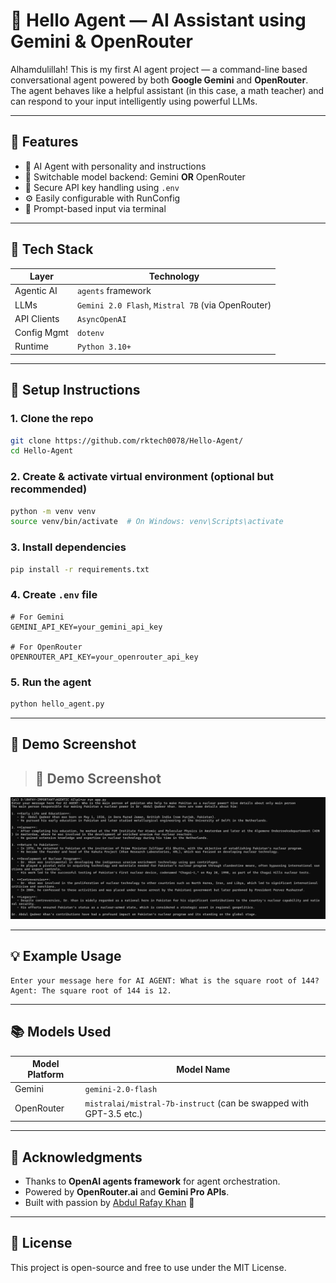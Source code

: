 # 🤖 Hello Agent — AI Assistant using Gemini & OpenRouter

Alhamdulillah! This is my first AI agent project — a command-line based conversational agent powered by both **Google Gemini** and **OpenRouter**. The agent behaves like a helpful assistant (in this case, a math teacher) and can respond to your input intelligently using powerful LLMs.

---

## 🚀 Features

* 🧐 AI Agent with personality and instructions
* 🔀 Switchable model backend: Gemini **OR** OpenRouter
* 📅 Secure API key handling using `.env`
* ⚙️ Easily configurable with RunConfig
* 🧪 Prompt-based input via terminal

---

## 🤩 Tech Stack

| Layer       | Technology                                        |
| ----------- | ------------------------------------------------- |
| Agentic AI  | `agents` framework                                |
| LLMs        | `Gemini 2.0 Flash`, `Mistral 7B` (via OpenRouter) |
| API Clients | `AsyncOpenAI`                                     |
| Config Mgmt | `dotenv`                                          |
| Runtime     | `Python 3.10+`                                    |

---

## 🔧 Setup Instructions

### 1. Clone the repo

```bash
git clone https://github.com/rktech0078/Hello-Agent/
cd Hello-Agent
```

### 2. Create & activate virtual environment (optional but recommended)

```bash
python -m venv venv
source venv/bin/activate  # On Windows: venv\Scripts\activate
```

### 3. Install dependencies

```bash
pip install -r requirements.txt
```

### 4. Create `.env` file

```env
# For Gemini
GEMINI_API_KEY=your_gemini_api_key

# For OpenRouter
OPENROUTER_API_KEY=your_openrouter_api_key
```

### 5. Run the agent

```bash
python hello_agent.py
```

---

## 📸 Demo Screenshot

> ## 📸 Demo Screenshot

![Agent Demo](pic-1.png)


---

## 💡 Example Usage

```text
Enter your message here for AI AGENT: What is the square root of 144?
Agent: The square root of 144 is 12.
```

---

## 📚 Models Used

| Model Platform | Model Name                                                         |
| -------------- | ------------------------------------------------------------------ |
| Gemini         | `gemini-2.0-flash`                                                 |
| OpenRouter     | `mistralai/mistral-7b-instruct` (can be swapped with GPT-3.5 etc.) |

---

## 🤝 Acknowledgments

* Thanks to **OpenAI agents framework** for agent orchestration.
* Powered by **OpenRouter.ai** and **Gemini Pro APIs**.
* Built with passion by [Abdul Rafay Khan](https://github.com/rktech0078) 🙌

---

## 📜 License

This project is open-source and free to use under the MIT License.
